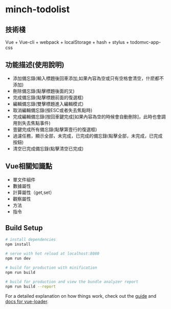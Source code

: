 # minch-todolist

## 技術棧
Vue + Vue-cli + webpack + localStorage + hash + stylus + todomvc-app-css

## 功能描述(使用說明)
- 添加備忘錄(輸入標題後回車添加,如果內容為空或只有空格會清空，什麽都不添加)
- 刪除備忘錄(點擊標題後面的叉)
- 完成備忘錄(點擊標題前面的復選框)
- 編輯備忘錄(雙擊標題進入編輯模式)
- 取消編輯備忘錄(按ESC或者失去焦點時)
- 完成編輯備忘錄(按回車鍵完成[如果內容為空的時候會自動刪除]，此時也會調用到失去焦點事件)
- 壹鍵完成所有備忘錄(點擊第壹行的復選框)
- 過濾任務，顯示全部，未完成，已完成的備忘錄(點擊全部，未完成，已完成按鈕)
- 清空已完成備忘錄(點擊清空已完成)

## Vue相關知識點

- 單文件組件
- 數據屬性
- 計算屬性（get,set）
- 觀察屬性
- 方法
- 指令

## Build Setup

``` bash
# install dependencies
npm install

# serve with hot reload at localhost:8080
npm run dev

# build for production with minification
npm run build

# build for production and view the bundle analyzer report
npm run build --report
```

For a detailed explanation on how things work, check out the [guide](http://vuejs-templates.github.io/webpack/) and [docs for vue-loader](http://vuejs.github.io/vue-loader).
